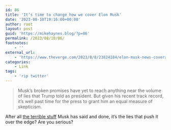 ```yaml
---
id: 86
title: 'It’s time to change how we cover Elon Musk'
date: '2023-08-10T19:16:00+00:00'
author: root
layout: post
guid: 'https://mikehaynes.blog/?p=86'
permalink: /2023/08/10/86/
footnotes:
    - ''
external_url:
    - 'https://www.theverge.com/2023/8/8/23824184/elon-musk-news-coverage-criticism'
categories:
    - Link
tags:
    - 'rip twitter'
---
```


> Musk’s broken promises have yet to reach anything near the volume of lies that Trump told as president. But given his recent track record, it’s well past time for the press to grant him an equal measure of skepticism.

After all [the terrible stuff](https://www.vanityfair.com/news/2022/04/elon-musk-twitter-terrible-things-hes-said-and-done) Musk has said and done, it’s the lies that push it over the edge? Are you serious?